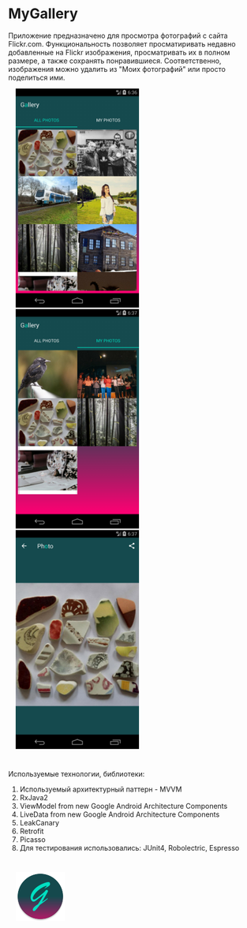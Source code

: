 <h1>MyGallery</h1>

<p> Приложение предназначено для просмотра фотографий с сайта Flickr.com. Функциональность позволяет просматиривать недавно добавленные на Flickr изображения, просматривать их в полном размере, а также сохранять понравившиеся. Соответственно, изображения можно удалить из "Моих фотографий" или просто поделиться ими.</p>

<img src="https://github.com/VeselinaZatchepina/gallery/blob/master/Screenshots/all_photos.png" width="250px" hspace="15"/><img src="https://github.com/VeselinaZatchepina/gallery/blob/master/Screenshots/my_photos.png" width="250px" hspace="15"/><img src="https://github.com/VeselinaZatchepina/gallery/blob/master/Screenshots/current_photo.png" width="250px" hspace="15"/>  

<h1></h1>
Используемые технологии, библиотеки:
<p></p>

  1. Используемый архитектурный паттерн - MVVM
  2. RxJava2
  3. ViewModel from new Google Android Architecture Components
  4. LiveData from new Google Android Architecture Components
  5. LeakCanary
  6. Retrofit
  7. Picasso
  8. Для тестирования использовались: JUnit4, Robolectric, Espresso
  <h1></h1>

<img src="https://github.com/VeselinaZatchepina/gallery/blob/master/Screenshots/ic_launcher_round.png" width="100px" hspace="15"/>
